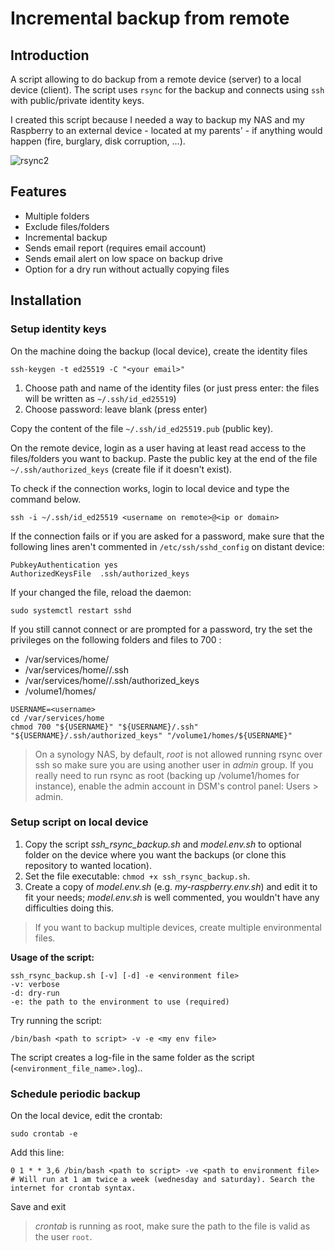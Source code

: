 # Incremental backup from remote
## Introduction
A script allowing to do backup from a remote device (server) to a local device (client).
The script uses `rsync` for the backup and connects using `ssh` with public/private identity keys.

I created this script because I needed a way to backup my NAS and my Raspberry to an external device - located at my parents' - if anything would happen (fire, burglary, disk corruption, ...). 

![rsync2](https://github.com/nh-yoz/rsync-incremental-remote-backup/assets/82522085/6ce3766b-7444-49c8-9fc0-2a8d539a83ad)

## Features
- Multiple folders
- Exclude files/folders
- Incremental backup
- Sends email report (requires email account)
- Sends email alert on low space on backup drive
- Option for a dry run without actually copying files

## Installation
### Setup identity keys
On the machine doing the backup (local device), create the identity files
```
ssh-keygen -t ed25519 -C "<your email>"
```
1. Choose path and name of the identity files (or just press enter: the files will be written as `~/.ssh/id_ed25519`)
2. Choose password: leave blank (press enter)

Copy the content of the file `~/.ssh/id_ed25519.pub` (public key).

On the remote device, login as a user having at least read access to the files/folders you want to backup. Paste the public key at the end of the file `~/.ssh/authorized_keys` (create file if it doesn't exist).

To check if the connection works, login to local device and type the command below.
```
ssh -i ~/.ssh/id_ed25519 <username on remote>@<ip or domain>
```
If the connection fails or if you are asked for a password, make sure that the following lines aren't commented in `/etc/ssh/sshd_config` on distant device:
```
PubkeyAuthentication yes
AuthorizedKeysFile  .ssh/authorized_keys
```
If your changed the file, reload the daemon:
```
sudo systemctl restart sshd
```
If you still cannot connect or are prompted for a password, try the set the privileges on the following folders and files to 700 :
- /var/services/home/<username>
- /var/services/home/<username>/.ssh
- /var/services/home/<username>/.ssh/authorized_keys
- /volume1/homes/<username>
```
USERNAME=<username>
cd /var/services/home
chmod 700 "${USERNAME}" "${USERNAME}/.ssh" "${USERNAME}/.ssh/authorized_keys" "/volume1/homes/${USERNAME}"
```
> On a synology NAS, by default, _root_ is not allowed running rsync over ssh so make sure you are using another user in _admin_ group. If you really need to run rsync as root (backing up /volume1/homes for instance), enable the admin account in DSM's control panel: Users > admin.


### Setup script on local device
1. Copy the script _ssh_rsync_backup.sh_ and _model.env.sh_ to optional folder on the device where you want the backups (or clone this repository to wanted location).
2. Set the file executable: `chmod +x ssh_rsync_backup.sh`.
3. Create a copy of _model.env.sh_ (e.g. _my-raspberry.env.sh_) and edit it to fit your needs; _model.env.sh_ is well commented, you wouldn't have any difficulties doing this.

> If you want to backup multiple devices, create multiple environmental files.

**Usage of the script:**
```
ssh_rsync_backup.sh [-v] [-d] -e <environment file>
-v: verbose
-d: dry-run
-e: the path to the environment to use (required)
```

Try running the script:
```
/bin/bash <path to script> -v -e <my env file>
```
The script creates a log-file in the same folder as the script (`<environment_file_name>.log`)..

### Schedule periodic backup
On the local device, edit the crontab:
```
sudo crontab -e
```
Add this line:
```
0 1 * * 3,6 /bin/bash <path to script> -ve <path to environment file> # Will run at 1 am twice a week (wednesday and saturday). Search the internet for crontab syntax.
```
Save and exit

> _crontab_ is running as root, make sure the path to the file is valid as the user `root`.

